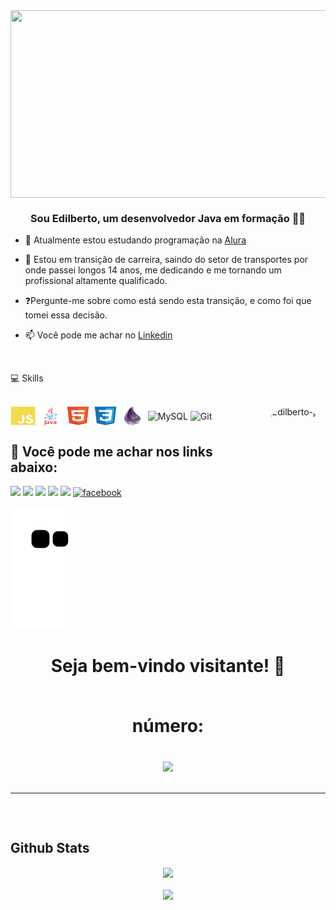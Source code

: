 <div align="center">
<img src="https://gifs.eco.br/wp-content/uploads/2022/09/gifs-de-tecnologia-6.gif" align="center" height="300" width="600" />
</div>  
  

### <div align="center">Sou Edilberto, um desenvolvedor Java em formação 👨‍💻 </div>  
  

- 🔭 Atualmente estou estudando programação na  [Alura](https://github.com/alura-cursos)  
  

- 🚚 Estou em transição de carreira, saindo do setor de transportes por onde passei longos 14 anos, me dedicando e me tornando um profissional altamente qualificado.  
  

- ❓Pergunte-me sobre como está sendo esta transição, e como foi que tomei essa decisão.  
  

- 📫 Você pode me achar no  [Linkedin](https://www.linkedin.com/in/edilbertocmorais/)  
  

<br/>  

<!-- <a href="https://github.com/EdilbertoMorais">
<img height="180em" src="https://github-readme-stats.vercel.app/api?username=EdilbertoMorais&show_icons=true&theme=radical&include_all_commits=true&count_private=true"/>
<img height="180em" src="https://github-readme-stats.vercel.app/api/top-langs/?username=EdilbertoMorais&layout=compact&langs_count=7&theme=radical"/> -->
</div

##
💻 Skills
<div style="display: inline_block"><br>
<img align="center" alt="Edilberto-Js" height="30" width="40" src="https://raw.githubusercontent.com/devicons/devicon/master/icons/javascript/javascript-plain.svg">
<img align="center" alt="Edilberto-JAVA" height="30" width="40" src="https://raw.githubusercontent.com/devicons/devicon/master/icons/java/java-original-wordmark.svg">
<img align="center" alt="Edilberto-HTML" height="30" width="40" src="https://raw.githubusercontent.com/devicons/devicon/master/icons/html5/html5-original.svg">
<img align="center" alt="Edilberto-CSS" height="30" width="40" src="https://raw.githubusercontent.com/devicons/devicon/master/icons/css3/css3-original.svg">
<img align="center" alt="Edilberto-ELIXIR" height="30" width="40" src="https://github.com/devicons/devicon/blob/master/icons/elixir/elixir-original.svg">
<img align="center" alt="MySQL" height="30" width="40" src="https://profilinator.rishav.dev/skills-assets/mysql-original-wordmark.svg" /></a>
<img align="center" alt="Git" height="30" width="40" src="https://profilinator.rishav.dev/skills-assets/git-scm-icon.svg" /></a>


<img align="right" alt="Edilberto-pic" height="150" style="border-radius:50px;" src="https://docmanagement.com.br/wp-content/uploads/2021/01/1-7.jpg">
</div>

##
<div> 
 
 ## 👥 Você pode me achar nos links abaixo:

<a href="https://wa.me/5511981488561" target="_blank"><img src="https://img.shields.io/badge/WhatsApp-25D366?style=for-the-badge&logo=whatsapp&logoColor=white" target="_blank"></a>
<a href="https://discord.gg/edilbertocmorais#5753" target="_blank"><img src="https://img.shields.io/badge/Discord-7289DA?style=for-the-badge&logo=discord&logoColor=white" target="_blank"></a> 
<a href="https://www.linkedin.com/in/edilbertocmorais/" target="_blank"><img src="https://img.shields.io/badge/-LinkedIn-%230077B5?style=for-the-badge&logo=linkedin&logoColor=white" target="_blank"></a> 
<a href = "mailto:edilbertocmorais@gmail.com"><img src="https://img.shields.io/badge/Gmail-D14836?style=for-the-badge&logo=gmail&logoColor=white" target="_blank"></a>
<a href = "https://t.me/Edilberto_Morais"><img src="https://img.shields.io/badge/Telegram-2CA5E0?style=for-the-badge&logo=telegram&logoColor=white" target="_blank"></a>
<a href="https://exercism.org/profiles/EdilbertoMorais" target="_blank"><img src=https://user-images.githubusercontent.com/93222241/194132901-88bb2326-270f-489a-8fda-81634f461b88.png alt=facebook style="margin-bottom: 4px;" />
</a>

 ![Snake animation](https://github.com/EdilbertoMorais/EdilbertoMorais/blob/output/github-contribution-grid-snake.svg)
</div>
 
 <h1 align="center"
    <p>
Seja bem-vindo visitante! 👋
<br>
<br>
<p align="center">número:</p>
<p align="center"><img align="center"src="https://profile-counter.glitch.me/MariPadilha/count.svg"/></p>
   </p><hr>

</h1>

<br/>  

## Github Stats  
<div align="center"><img src="https://github-readme-stats.vercel.app/api?username=EdilbertoMorais&show_icons=true&count_private=true&hide_border=true" align="center" /></div>  

<br/>

<div align="center">
<img src="https://komarev.com/ghpvc/?username=EdilbertoMorais&&style=flat-square" align="center" />
</div>
